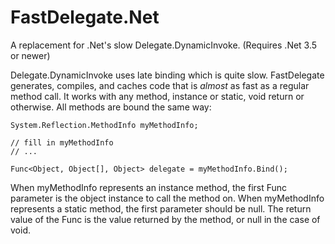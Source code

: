 # FastDelegate.Net
A replacement for .Net's slow Delegate.DynamicInvoke. (Requires .Net 3.5 or newer)

Delegate.DynamicInvoke uses late binding which is quite slow. FastDelegate generates, compiles, and caches code that is *almost* as fast as a regular method call. It works with any method, instance or static, void return or otherwise. All methods are bound the same way:

```
System.Reflection.MethodInfo myMethodInfo;

// fill in myMethodInfo
// ...

Func<Object, Object[], Object> delegate = myMethodInfo.Bind();
```

When myMethodInfo represents an instance method, the first Func parameter is the object instance to call the method on. When myMethodInfo represents a static method, the first parameter should be null. The return value of the Func is the value returned by the method, or null in the case of void.
